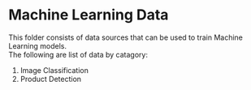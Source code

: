 # Machine Learning Data
This folder consists of data sources that can be used to train Machine Learning models.<br>
The following are list of data by catagory:
1. Image Classification
2. Product Detection
